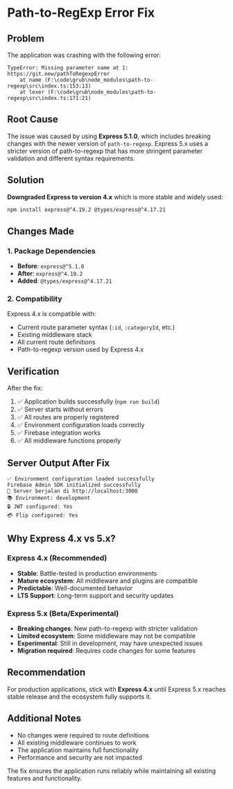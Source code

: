 # Path-to-RegExp Error Fix

## Problem
The application was crashing with the following error:
```
TypeError: Missing parameter name at 1: https://git.new/pathToRegexpError
    at name (F:\code\grub\node_modules\path-to-regexp\src\index.ts:153:13)
    at lexer (F:\code\grub\node_modules\path-to-regexp\src\index.ts:171:21)
```

## Root Cause
The issue was caused by using **Express 5.1.0**, which includes breaking changes with the newer version of `path-to-regexp`. Express 5.x uses a stricter version of path-to-regexp that has more stringent parameter validation and different syntax requirements.

## Solution
**Downgraded Express to version 4.x** which is more stable and widely used:

```bash
npm install express@^4.19.2 @types/express@^4.17.21
```

## Changes Made

### 1. Package Dependencies
- **Before**: `express@^5.1.0`
- **After**: `express@^4.19.2`
- **Added**: `@types/express@^4.17.21`

### 2. Compatibility
Express 4.x is compatible with:
- Current route parameter syntax (`:id`, `:categoryId`, etc.)
- Existing middleware stack
- All current route definitions
- Path-to-regexp version used by Express 4.x

## Verification
After the fix:
1. ✅ Application builds successfully (`npm run build`)
2. ✅ Server starts without errors
3. ✅ All routes are properly registered
4. ✅ Environment configuration loads correctly
5. ✅ Firebase integration works
6. ✅ All middleware functions properly

## Server Output After Fix
```
✅ Environment configuration loaded successfully
Firebase Admin SDK initialized successfully
🚀 Server berjalan di http://localhost:3000
📚 Environment: development
🔒 JWT configured: Yes
💳 Flip configured: Yes
```

## Why Express 4.x vs 5.x?

### Express 4.x (Recommended)
- **Stable**: Battle-tested in production environments
- **Mature ecosystem**: All middleware and plugins are compatible
- **Predictable**: Well-documented behavior
- **LTS Support**: Long-term support and security updates

### Express 5.x (Beta/Experimental)
- **Breaking changes**: New path-to-regexp with stricter validation
- **Limited ecosystem**: Some middleware may not be compatible
- **Experimental**: Still in development, may have unexpected issues
- **Migration required**: Requires code changes for some features

## Recommendation
For production applications, stick with **Express 4.x** until Express 5.x reaches stable release and the ecosystem fully supports it.

## Additional Notes
- No changes were required to route definitions
- All existing middleware continues to work
- The application maintains full functionality
- Performance and security are not impacted

The fix ensures the application runs reliably while maintaining all existing features and functionality.
